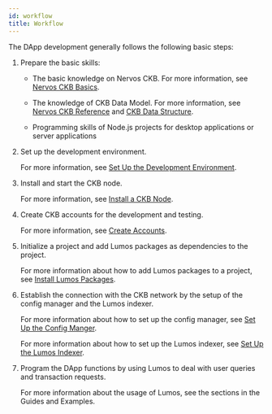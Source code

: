 ```yaml
---
id: workflow
title: Workflow
---
```

The DApp development generally follows the following basic steps:

1. Prepare the basic skills:

   - The basic knowledge on Nervos CKB. For more information, see [Nervos CKB Basics](https://docs.nervos.org/docs/basics/introduction).

   - The knowledge of CKB Data Model. For more information, see [Nervos CKB Reference](https://docs.nervos.org/docs/reference/introduction) and [CKB Data Structure](https://github.com/nervosnetwork/rfcs/blob/master/rfcs/0019-data-structures/0019-data-structures.md).

   - Programming skills of Node.js projects for desktop applications or server applications

2. <p>Set up the development environment.

   For more information, see <a href="../preparation/setupsystem">Set Up the Development Environment</a>.</p>

3. <p>Install and start the CKB node.

   For more information, see <a href="../preparation/installckb">Install a CKB Node</a>.</p>

4. <p>Create CKB accounts for the development and testing.

   For more information, see <a href="../preparation/createaccount">Create Accounts</a>.</p>

5. <p>Initialize a project and add Lumos packages as dependencies to the project.

   For more information about how to add Lumos packages to a project, see <a href="../tutorials/installlumos">Install Lumos Packages</a>.</p>

6. <p>Establish the connection with the CKB network by the setup of the config manager and the Lumos indexer.

   For more information about how to set up the config manager, see <a href="../tutorials/config">Set Up the Config Manger</a>.

   For more information about how to set up the Lumos indexer, see <a href="../tutorials/indexer">Set Up the Lumos Indexer</a>.</p>

7. <p>Program the DApp functions by using Lumos to deal with user queries and transaction requests.

   For more information about the usage of Lumos, see the sections in the Guides and Examples.</p>